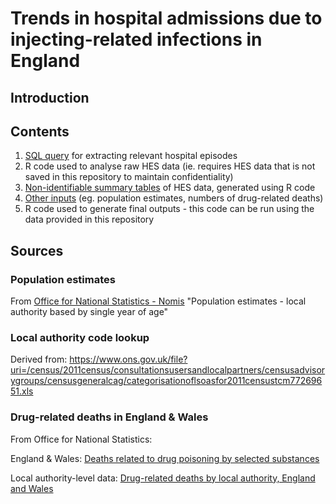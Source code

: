 # Trends in hospital admissions due to injecting-related infections in England

## Introduction

## Contents

1. [SQL query](https://github.com/danlewer/irid_trends/blob/main/HES_query.sql) for extracting relevant hospital episodes
2. R code used to analyse raw HES data (ie. requires HES data that is not saved in this repository to maintain confidentiality)
3. [Non-identifiable summary tables](https://github.com/danlewer/irid_trends/tree/main/summary_tables) of HES data, generated using R code
4. [Other inputs](https://github.com/danlewer/irid_trends/tree/main/input_data) (eg. population estimates, numbers of drug-related deaths)
5. R code used to generate final outputs - this code can be run using the data provided in this repository

## Sources

### Population estimates

From [Office for National Statistics - Nomis](https://www.nomisweb.co.uk/datasets/pestsyoala) "Population estimates - local authority based by single year of age"

### Local authority code lookup 

Derived from:
https://www.ons.gov.uk/file?uri=/census/2011census/consultationsusersandlocalpartners/censusadvisorygroups/censusgeneralcag/categorisationoflsoasfor2011censustcm77269651.xls

### Drug-related deaths in England & Wales

From Office for National Statistics:

England & Wales: [Deaths related to drug poisoning by selected substances](https://www.ons.gov.uk/peoplepopulationandcommunity/birthsdeathsandmarriages/deaths/datasets/deathsrelatedtodrugpoisoningbyselectedsubstances)

Local authority-level data: [Drug-related deaths by local authority, England and Wales](https://www.ons.gov.uk/peoplepopulationandcommunity/birthsdeathsandmarriages/deaths/datasets/drugmisusedeathsbylocalauthority)

